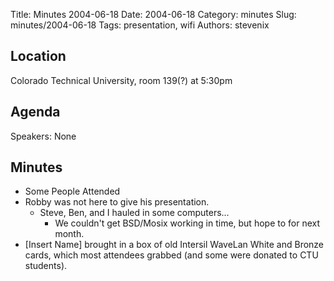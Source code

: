 Title: Minutes 2004-06-18
Date: 2004-06-18
Category: minutes
Slug: minutes/2004-06-18
Tags: presentation, wifi 
Authors: stevenix

Location
--------

Colorado Technical University, room 139(?) at 5:30pm

Agenda
------

Speakers: None

Minutes
-------

* Some People Attended
* Robby was not here to give his presentation.
  * Steve, Ben, and I hauled in some computers...
    * We couldn't get BSD/Mosix working in time, but hope to for next month.
* [Insert Name] brought in a box of old Intersil WaveLan White and
    Bronze cards, which most attendees grabbed (and some were donated to
    CTU students).

